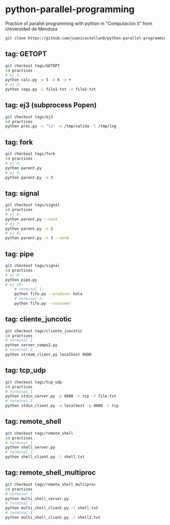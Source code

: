 # python-parallel-programming
Practice of parallel programming with python in "Computación II" from Universidad de Mendoza

```bash
git clone https://github.com/juanicastellan0/python-parallel-programming.git
```

## tag: GETOPT
```bash
git checkout tags/GETOPT
cd practices
# ej 1:
python calc.py -a 5 -b 6 -o +
# ej 2:
python copy.py -i file1.txt -o file2.txt
```

## tag: ej3 (subprocess Popen)
```bash
git checkout tags/ej3
cd practices
python proc.py -c "ls" -o /tmp/salida -l /tmp/log
```

## tag: fork
```bash
git checkout tags/fork
cd practices
# ej 4:
python parent.py
# ej 5:
python parent.py -n 3
```

## tag: signal
```bash
git checkout tags/signal
cd practices
# ej 6:
python parent.py --send
# ej 7:
python parent.py -n 2
# ej 8:
python parent.py -n 3 --send
```

## tag: pipe
```bash
git checkout tags/signal
cd practices
# ej 9:
python pipe.py
# ej 10:
    # terminal 1:
    python fifo.py --producer hola
    # terminal 2:
    python fifo.py --consumer
```

## tag: cliente_juncotic
```bash
git checkout tags/cliente_juncotic
cd practices
# terminal 1
python server_compu2.py
# terminal 2
python stream_client.py localhost 8080
```

## tag: tcp_udp
```bash
git checkout tags/tcp_udp
cd practices
# terminal 1
python stdin_server.py -p 8080 -t tcp -f file.txt
# terminal 2
python stdin_client.py -a localhost -p 8080 -t tcp
```

## tag: remote_shell
```bash
git checkout tags/remote_shell
cd practices
# terminal 1
python shell_server.py
# terminal 2
python shell_client.py -l shell.txt
```

## tag: remote_shell_multiproc
```bash
git checkout tags/remote_shell_multiproc
cd practices
# terminal 1
python multi_shell_server.py
# terminal 2
python multi_shell_client.py -l shell.txt
# terminal 3
python multi_shell_client.py -l shell2.txt
```